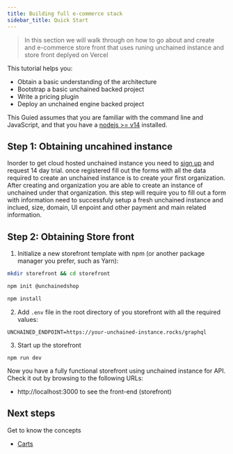 ```yaml
---
title: Building full e-commerce stack
sidebar_title: Quick Start
---
```


> In this section we will walk through on how to go about and create and e-commerce store front
> that uses runing unchained instance and store front deplyed on Vercel

This tutorial helps you:

- Obtain a basic understanding of the architecture
- Bootstrap a basic unchained backed project
- Write a pricing plugin
- Deploy an unchained engine backed project

This Guied assumes that you are familiar with the command line and
JavaScript, and that you have a [nodejs >= v14](https://nodejs.org/en/)  installed.

## Step 1: Obtaining uncahined instance

Inorder to get cloud hosted unchained instance you need to [sign up](https://unchained.shop/en/signup) and request 14 day trial.
once registered fill out the forms with all the data required to create an unchained instance is to create your first organization.
After creating and organization you are able to create an instance of unchained under that organization. this step will require you to fill out a form with information need to successfuly setup a fresh unchained instance and inclued, size, domain, UI enpoint and other payment and main related information.


## Step 2: Obtaining Store front

1. Initialize a new storefront template with npm (or another package manager you prefer, such as Yarn):

```bash
mkdir storefront && cd storefront

npm init @unchainedshop

npm install

```

2. Add `.env` file in the root directory of you storefront with all the required values:

```
UNCHAINED_ENDPOINT=https://your-unchained-instance.rocks/graphql
```

3. Start up the storefront 

```
npm run dev
```

Now you have a fully functional storefront using unchained instance for API. Check it out by browsing to the following URLs:

- http://localhost:3000 to see the front-end (storefront)

## Next steps

Get to know the concepts

- [Carts](concepts/carts)
